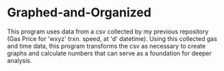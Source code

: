# Graphed-and-Organized
This program uses data from a csv collected by my previous repository (Gas Price for 'wxyz' trxn. speed, at 'd' datetime). Using this collected gas and time data, this program transforms the csv as necessary to create graphs and calculate numbers that can serve as a foundation for deeper analysis.
